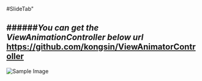 #SlideTab"

######_You can get the ViewAnimationController below url_
https://github.com/kongsin/ViewAnimatorController
------
![Sample Image](https://github.com/kongsin/SlideTab/blob/master/videotogif_2017.03.18_18.00.04.gif)